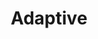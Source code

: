 ---
title: Adaptive
definition: ''
sources: 
- sourceurl: https://citeseerx.ist.psu.edu/document?repid=rep1&type=pdf&doi=c942f84f37c0b2b548e5e189c267e066701fc285
perspectives: 
- meaning:  a system can be perosnalized automatically, without explicit user input. These changes are made based on characteristics or behaviours that are either directly measured or inferred. The user does not control the adaptation. Adaptivity is one of two types of personalization on the spectrum of adaptation, along with adaptability.
  role: user interface designer
---